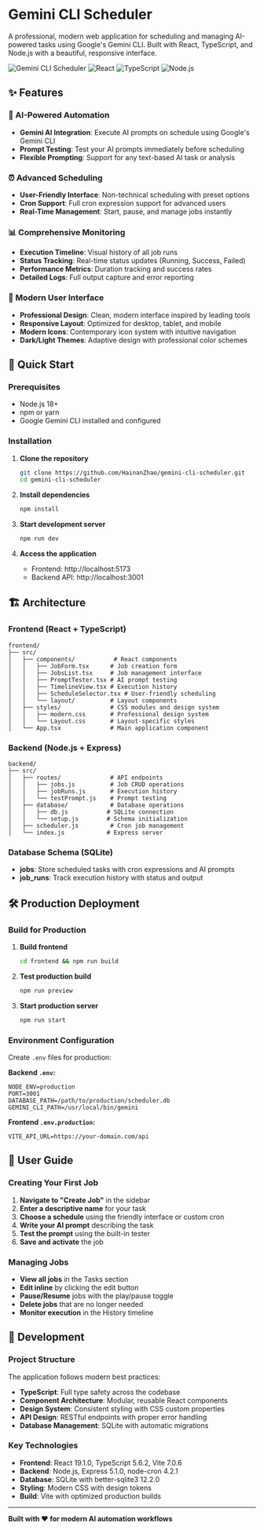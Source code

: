 # Gemini CLI Scheduler

A professional, modern web application for scheduling and managing AI-powered tasks using Google's Gemini CLI. Built with React, TypeScript, and Node.js with a beautiful, responsive interface.

![Gemini CLI Scheduler](https://img.shields.io/badge/Status-Production%20Ready-brightgreen)
![React](https://img.shields.io/badge/React-19.1.0-blue)
![TypeScript](https://img.shields.io/badge/TypeScript-5.6.2-blue)
![Node.js](https://img.shields.io/badge/Node.js-Express%205.1.0-green)

## ✨ Features

### 🤖 AI-Powered Automation
- **Gemini AI Integration**: Execute AI prompts on schedule using Google's Gemini CLI
- **Prompt Testing**: Test your AI prompts immediately before scheduling
- **Flexible Prompting**: Support for any text-based AI task or analysis

### ⏰ Advanced Scheduling
- **User-Friendly Interface**: Non-technical scheduling with preset options
- **Cron Support**: Full cron expression support for advanced users
- **Real-Time Management**: Start, pause, and manage jobs instantly

### 📊 Comprehensive Monitoring
- **Execution Timeline**: Visual history of all job runs
- **Status Tracking**: Real-time status updates (Running, Success, Failed)
- **Performance Metrics**: Duration tracking and success rates
- **Detailed Logs**: Full output capture and error reporting

### 🎨 Modern User Interface
- **Professional Design**: Clean, modern interface inspired by leading tools
- **Responsive Layout**: Optimized for desktop, tablet, and mobile
- **Modern Icons**: Contemporary icon system with intuitive navigation
- **Dark/Light Themes**: Adaptive design with professional color schemes

## 🚀 Quick Start

### Prerequisites
- Node.js 18+ 
- npm or yarn
- Google Gemini CLI installed and configured

### Installation

1. **Clone the repository**
   ```bash
   git clone https://github.com/HainanZhao/gemini-cli-scheduler.git
   cd gemini-cli-scheduler
   ```

2. **Install dependencies**
   ```bash
   npm install
   ```

3. **Start development server**
   ```bash
   npm run dev
   ```

4. **Access the application**
   - Frontend: http://localhost:5173
   - Backend API: http://localhost:3001

## 🏗️ Architecture

### Frontend (React + TypeScript)
```
frontend/
├── src/
│   ├── components/           # React components
│   │   ├── JobForm.tsx      # Job creation form
│   │   ├── JobsList.tsx     # Job management interface
│   │   ├── PromptTester.tsx # AI prompt testing
│   │   ├── TimelineView.tsx # Execution history
│   │   ├── ScheduleSelector.tsx # User-friendly scheduling
│   │   └── layout/          # Layout components
│   ├── styles/              # CSS modules and design system
│   │   ├── modern.css       # Professional design system
│   │   └── Layout.css       # Layout-specific styles
│   └── App.tsx              # Main application component
```

### Backend (Node.js + Express)
```
backend/
├── src/
│   ├── routes/              # API endpoints
│   │   ├── jobs.js          # Job CRUD operations
│   │   ├── jobRuns.js       # Execution history
│   │   └── testPrompt.js    # Prompt testing
│   ├── database/            # Database operations
│   │   ├── db.js           # SQLite connection
│   │   └── setup.js        # Schema initialization
│   ├── scheduler.js         # Cron job management
│   └── index.js            # Express server
```

### Database Schema (SQLite)
- **jobs**: Store scheduled tasks with cron expressions and AI prompts
- **job_runs**: Track execution history with status and output

## 🛠️ Production Deployment

### Build for Production

1. **Build frontend**
   ```bash
   cd frontend && npm run build
   ```

2. **Test production build**
   ```bash
   npm run preview
   ```

3. **Start production server**
   ```bash
   npm run start
   ```

### Environment Configuration

Create `.env` files for production:

**Backend `.env`:**
```env
NODE_ENV=production
PORT=3001
DATABASE_PATH=/path/to/production/scheduler.db
GEMINI_CLI_PATH=/usr/local/bin/gemini
```

**Frontend `.env.production`:**
```env
VITE_API_URL=https://your-domain.com/api
```

## 📱 User Guide

### Creating Your First Job

1. **Navigate to "Create Job"** in the sidebar
2. **Enter a descriptive name** for your task
3. **Choose a schedule** using the friendly interface or custom cron
4. **Write your AI prompt** describing the task
5. **Test the prompt** using the built-in tester
6. **Save and activate** the job

### Managing Jobs

- **View all jobs** in the Tasks section
- **Edit inline** by clicking the edit button
- **Pause/Resume** jobs with the play/pause toggle
- **Delete jobs** that are no longer needed
- **Monitor execution** in the History timeline

## 🔧 Development

### Project Structure

The application follows modern best practices:

- **TypeScript**: Full type safety across the codebase
- **Component Architecture**: Modular, reusable React components
- **Design System**: Consistent styling with CSS custom properties
- **API Design**: RESTful endpoints with proper error handling
- **Database Management**: SQLite with automatic migrations

### Key Technologies

- **Frontend**: React 19.1.0, TypeScript 5.6.2, Vite 7.0.6
- **Backend**: Node.js, Express 5.1.0, node-cron 4.2.1
- **Database**: SQLite with better-sqlite3 12.2.0
- **Styling**: Modern CSS with design tokens
- **Build**: Vite with optimized production builds

---

**Built with ❤️ for modern AI automation workflows**
